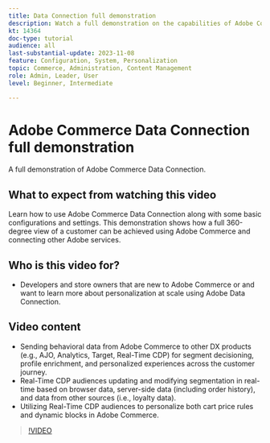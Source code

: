 ```yaml
---
title: Data Connection full demonstration
description: Watch a full demonstration on the capabilities of Adobe Commerce Data Connection
kt: 14364
doc-type: tutorial
audience: all
last-substantial-update: 2023-11-08
feature: Configuration, System, Personalization
topic: Commerce, Administration, Content Management
role: Admin, Leader, User
level: Beginner, Intermediate

---
```

# Adobe Commerce Data Connection full demonstration

A full demonstration of Adobe Commerce Data Connection.  

## What to expect from watching this video

Learn how to use Adobe Commerce Data Connection along with some basic configurations and settings. This demonstration shows how a full 360-degree view of a customer can be achieved using Adobe Commerce and connecting other Adobe services.

## Who is this video for?

* Developers and store owners that are new to Adobe Commerce or and want to learn more about personalization at scale using Adobe Data Connection.

## Video content

* Sending behavioral data from Adobe Commerce to other DX products (e.g., AJO, Analytics, Target, Real-Time CDP) for segment decisioning, profile enrichment, and personalized experiences across the customer journey.
* Real-Time CDP audiences updating and modifying segmentation in real-time based on browser data, server-side data (including order history), and data from other sources (i.e., loyalty data).
* Utilizing Real-Time CDP audiences to personalize both cart price rules and dynamic blocks in Adobe Commerce.

>[!VIDEO](https://video.tv.adobe.com/v/3425591?learn=on)
